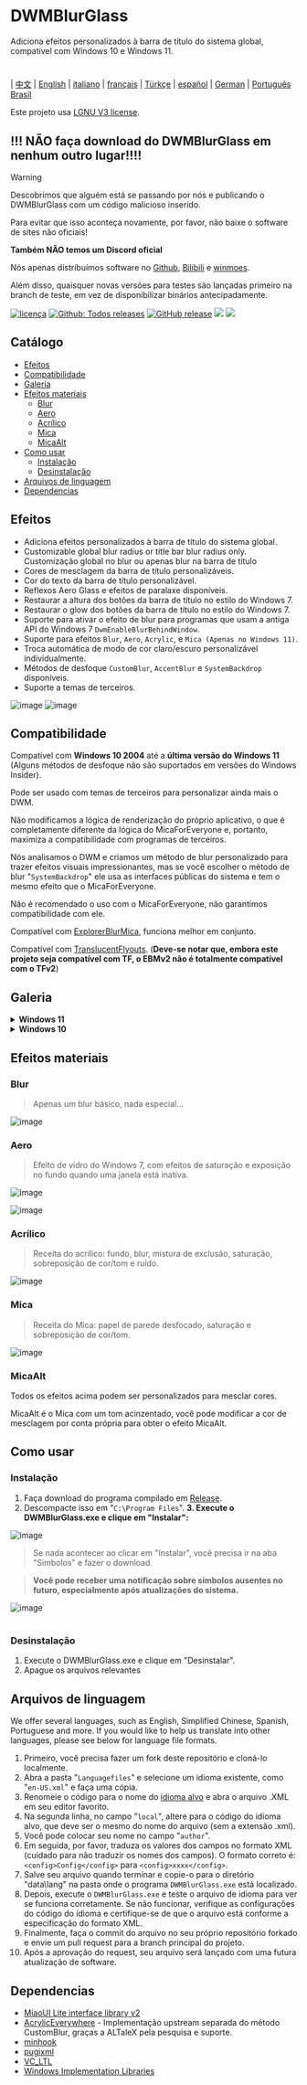 # DWMBlurGlass
Adiciona efeitos personalizados à barra de título do sistema global, compatível com Windows 10 e Windows 11.

#
| [中文](/README_ZH.md) | [English](/README.md) | [italiano](/README_IT.md) | [français](/README_FR.md) | [Türkçe](/README_TR.md) | [español](/README_ES.md) | [German](/README_DE.md) | [Português Brasil](/README_PTBR.md)

Este projeto usa [LGNU V3 license](/COPYING.LESSER).

## !!! NÃO faça download do DWMBlurGlass em nenhum outro lugar!!!! 
> [!WARNING]
> Descobrimos que alguém está se passando por nós e publicando o DWMBlurGlass com um código malicioso inserido.
> 
> Para evitar que isso aconteça novamente, por favor, não baixe o software de sites não oficiais!
> 
> **Também NÃO temos um Discord oficial**
> 
> Nós apenas distribuímos software no [Github](https://github.com/Maplespe/DWMBlurGlass/releases), [Bilibili](https://space.bilibili.com/87195798) e [winmoes](https://winmoes.com).
> 
> Além disso, quaisquer novas versões para testes são lançadas primeiro na branch de teste, em vez de disponibilizar binários antecipadamente.

[![licença](https://img.shields.io/github/license/Maplespe/DWMBlurGlass.svg)](https://www.gnu.org/licenses/lgpl-3.0.en.html)
[![Github: Todos releases](https://img.shields.io/github/downloads/Maplespe/DWMBlurGlass/total.svg)](https://github.com/Maplespe/DWMBlurGlass/releases)
[![GitHub release](https://img.shields.io/github/release/Maplespe/DWMBlurGlass.svg)](https://github.com/Maplespe/DWMBlurGlass/releases/latest)
<img src="https://img.shields.io/badge/language-c++-F34B7D.svg"/>
<img src="https://img.shields.io/github/last-commit/Maplespe/DWMBlurGlass.svg"/>  

## Catálogo
- [Efeitos](#efeitos)
- [Compatibilidade](#compatibilidade)
- [Galeria](#galeria)
- [Efeitos materiais](#efeitos-materiais)
  - [Blur](#blur)
  - [Aero](#aero)
  - [Acrílico](#acrílico)
  - [Mica](#mica)
  - [MicaAlt](#micaalt)
- [Como usar](#como-usar)
  - [Instalação](#instalação)
  - [Desinstalação](#desinstalação)
- [Arquivos de linguagem](#arquivos-de-linguagem)
- [Dependencias](#dependencias)

## Efeitos
* Adiciona efeitos personalizados à barra de título do sistema global.
* Customizable global blur radius or title bar blur radius only. Customização global no blur ou apenas blur na barra de título
* Cores de mesclagem da barra de título personalizáveis. 
* Cor do texto da barra de título personalizável.
* Reflexos Aero Glass e efeitos de paralaxe disponíveis.
* Restaurar a altura dos botões da barra de título no estilo do Windows 7.
* Restaurar o glow dos botões da barra de título no estilo do Windows 7.
* Suporte para ativar o efeito de blur para programas que usam a antiga API do Windows 7 `DwmEnableBlurBehindWindow`.
* Suporte para efeitos `Blur`, `Aero`, `Acrylic`, e `Mica (Apenas no Windows 11)`.
* Troca automática de modo de cor claro/escuro personalizável individualmente.
* Métodos de desfoque `CustomBlur`, `AccentBlur` e `SystemBackdrop` disponíveis.
* Suporte a temas de terceiros.

![image](./Screenshot/001701.png)
![image](./Screenshot/10307.png)

## Compatibilidade
Compatível com **Windows 10 2004** até a **última versão do Windows 11** (Alguns métodos de desfoque não são suportados em versões do Windows Insider).

Pode ser usado com temas de terceiros para personalizar ainda mais o DWM.

Não modificamos a lógica de renderização do próprio aplicativo, o que é completamente diferente da lógica do MicaForEveryone e, portanto, maximiza a compatibilidade com programas de terceiros.

Nós analisamos o DWM e criamos um método de blur personalizado para trazer efeitos visuais impressionantes, mas se você escolher o método de blur "`SystemBackdrop`" ele usa as interfaces públicas do sistema e tem o mesmo efeito que o MicaForEveryone.

Não é recomendado o uso com o MicaForEveryone, não garantimos compatibilidade com ele.

Compatível com [ExplorerBlurMica](https://github.com/Maplespe/ExplorerBlurMica), funciona melhor em conjunto.

Compatível com [TranslucentFlyouts](https://github.com/ALTaleX531/TranslucentFlyouts). (**Deve-se notar que, embora este projeto seja compatível com TF, o EBMv2 não é totalmente compatível com o TFv2**)

## Galeria
<details><summary><b>Windows 11</b></summary>
  
![image](./Screenshot/10307.png)

![image](./Screenshot/102134.png)

- [x] Sobreposição do efeito Mica DWMAPI (Windows 11)

![image](./Screenshot/013521.png)
</details>

<details><summary><b>Windows 10</b></summary>

![image](./Screenshot/001701.png)

![image](./Screenshot/100750.png)

Usando temas de terceiros

- [x] Extender efeito para as bordas (Windows 10)
- [x] Efeito Reflexo Aero
- [x] Restauração da altura dos botões da barra de título no estilo do Windows 7

![image](./Screenshot/025410.png)

</details>

## Efeitos materiais
### Blur
> Apenas um blur básico, nada especial...

![image](./Screenshot/blur.png)

### Aero
> Efeito de vidro do Windows 7, com efeitos de saturação e exposição no fundo quando uma janela está inativa.

![image](./Screenshot/aero.png)

![image](./Screenshot/aero_inactive.png)

### Acrílico
> Receita do acrílico: fundo, blur, mistura de exclusão, saturação, sobreposição de cor/tom e ruído.

![image](./Screenshot/acrylic.png)

### Mica
> Receita do Mica: papel de parede desfocado, saturação e sobreposição de cor/tom.

![image](./Screenshot/mica.png)

### MicaAlt
Todos os efeitos acima podem ser personalizados para mesclar cores.

MicaAlt é o Mica com um tom acinzentado, você pode modificar a cor de mesclagem por conta própria para obter o efeito MicaAlt.

## Como usar

### Instalação
1. Faça download do programa compilado em [Release](https://github.com/Maplespe/DWMBlurGlass/releases).
2. Descompacte isso em "`C:\Program Files`".
<b>3. Execute o DWMBlurGlass.exe e clique em "Instalar": </b>

![image](./Screenshot/012746.png)

>Se nada acontecer ao clicar em "Instalar", você precisa ir na aba "Simbolos" e fazer o download.

>**Você pode receber uma notificação sobre símbolos ausentes no futuro, especialmente após atualizações do sistema.**

![image](./Screenshot/012924.png)

#

### Desinstalação
1. Execute o DWMBlurGlass.exe e clique em "Desinstalar".
2. Apague os arquivos relevantes

## Arquivos de linguagem
We offer several languages, such as English, Simplified Chinese, Spanish, Portuguese and more.
If you would like to help us translate into other languages, please see below for language file formats.

1. Primeiro, você precisa fazer um fork deste repositório e cloná-lo localmente.
2. Abra a pasta "`Languagefiles`" e selecione um idioma existente, como "`en-US.xml`" e faça uma cópia.
3. Renomeie o código para o nome do [idioma alvo](https://learn.microsoft.com/en-us/windows/win32/intl/locale-names) e abra o arquivo .XML em seu editor favorito.
4. Na segunda linha, no campo "`local`", altere para o código do idioma alvo, que deve ser o mesmo do nome do arquivo (sem a extensão .xml).
5. Você pode colocar seu nome no campo "`author`".
6. Em seguida, por favor, traduza os valores dos campos no formato XML (cuidado para não traduzir os nomes dos campos). O formato correto é: `<config>Config</config>` para `<config>xxxx</config>`.
7. Salve seu arquivo quando terminar e copie-o para o diretório "data\lang" na pasta onde o programa `DWMBlurGlass.exe` está localizado.
8. Depois, execute o `DWMBlurGlass.exe` e teste o arquivo de idioma para ver se funciona corretamente. Se não funcionar, verifique as configurações do código do idioma e certifique-se de que o arquivo está conforme a especificação do formato XML.
9. Finalmente, faça o commit do arquivo no seu próprio repositório forkado e envie um pull request para a branch principal do projeto.
10. Após a aprovação do request, seu arquivo será lançado com uma futura atualização de software.
   

## Dependencias
* [MiaoUI Lite interface library v2](https://github.com/Maplespe/MiaoUILite)
* [AcrylicEverywhere](https://github.com/ALTaleX531/AcrylicEverywhere) - Implementação upstream separada do método CustomBlur, graças a ALTaleX pela pesquisa e suporte.
* [minhook](https://github.com/m417z/minhook)
* [pugixml](https://github.com/zeux/pugixml)
* [VC_LTL](https://github.com/Chuyu-Team/VC-LTL5)
* [Windows Implementation Libraries](https://github.com/Microsoft/wil)
